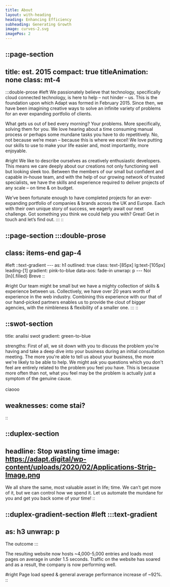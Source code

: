 ```yaml
---
title: About
layout: with-heading
heading: Enhancing Efficiency
subheading: Generating Growth
image: curves-2.svg
imagePos: 2
---
```


::page-section
---
title: est. 2015
compact: true
titleAnimation: none
class: mt-4
---
  :::double-prose
  #left
  We passionately believe that technology, specifically cloud connected technology, is here to help – not hinder – us. This is the foundation upon which Adapt was formed in February 2015. Since then, we have been imagining creative ways to solve an infinite variety of problems for an ever expanding portfolio of clients.

  What gets us out of bed every morning? Your problems. More specifically, solving them for you. We love hearing about a time consuming manual process or perhaps some mundane tasks you have to do repetitively. No, not because we’re mean – because this is where we excel! We love putting our skills to use to make your life easier and, most importantly, more enjoyable.

  #right
  We like to describe ourselves as creatively enthusiastic developers. This means we care deeply about our creations not only functioning well but looking sleek too. Between the members of our small but confident and capable in-house team, and with the help of our growing network of trusted specialists, we have the skills and experience required to deliver projects of any scale – on time & on budget.

  We’ve been fortunate enough to have completed projects for an ever-expanding portfolio of companies & brands across the UK and Europe. Each with their own unique story of success, we eagerly await our next challenge. Got something you think we could help you with? Great! Get in touch and let’s find out.
  :::
::

::page-section
  :::double-prose
  ---
  class: items-end gap-4
  ---
  #left
    ::text-gradient
    ---
    as: h1
    outlined: true
    class: text-[85px] lg:text-[105px] leading-[1]
    gradient: pink-to-blue
    data-aos: fade-in
    unwrap: p
    ---
    Noi <br> [In]{.filled} Breve
    ::

  #right
  Our team might be small but we have a mighty collection of skills & experience between us. Collectively, we have over 20 years worth of experience in the web industry. Combining this experience with our that of our hand-picked partners enables us to provide the clout of bigger agencies, with the nimbleness & flexibility of a smaller one.
  :::
::

::swot-section
---
title: analisi swot
gradient: green-to-blue

strengths: First of all, we sit down with you to discuss the problem you're having and take a deep dive into your business during an initial consultation meeting. The more you're able to tell us about your business, the more we're likely to be able to help. We might ask you questions which you don't feel are entirely related to the problem you feel you have. This is because more often than not, what you feel may be the problem is actually just a symptom of the genuine cause. <br> <br> ciaooo

weaknesses: come stai?
---
::

::duplex-section
---
headline: Stop wasting time
image: https://adapt.digital/wp-content/uploads/2020/02/Applications-Strip-Image.png
---
We all share the same, most valuable asset in life; time. We can’t get more of it, but we can control how we spend it. Let us automate the mundane for you and get you back some of your time!
::

::duplex-gradient-section
#left
  :::text-gradient
  ---
  as: h3
  unwrap: p
  ---
  The outcome
  :::

The resulting website now hosts ~4,000-5,000 entries and loads most pages on average in under 1.5 seconds. Traffic on the website has soared and as a result, the company is now performing well.

#right
Page load speed & general average performance increase of ~92%.
::